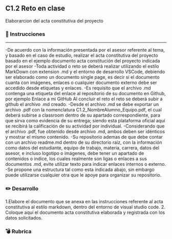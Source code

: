 
## C1.2 Reto en clase
Elaborarcion del acta constitutiva del proyecto
### :blue_book: Instrucciones 
---
-De acuerdo con la información presentada por el asesor referente al tema, y basado en el caso de
estudio, realizar el acta constitutiva del proyecto basado en el ejemplo documento acta constitución del
proyecto indicada por el asesor
-Toda actividad o reto se deberá realizar utilizando el estilo MarkDown con extension .md y el entorno
de desarrollo VSCode, debiendo ser elaborado como un documento single page, es decir si el
documento cuanta con imágenes, enlaces o cualquier documento externo debe ser accedido desde
etiquetas y enlaces.
-Es requisito que el archivo .md contenga una etiqueta del enlace al repositorio de su documento en
Github, por ejemplo Enlace a mi GitHub
Al concluir el reto el reto se deberá subir a github el archivo .md creado.
-Desde el archivo .md se debe exportar un archivo .pdf con la nomenclatura
C1.2_NombreAlumno_Equipo.pdf, el cual deberá subirse a classroom dentro de su apartado
correspondiente, para que sirva como evidencia de su entrega; siendo esta plataforma oficial aquí se
recibirá la calificación de su actividad por individual.
-Considerando que el archivo .pdf, fue obtenido desde archivo .md, ambos deben ser idénticos y
mostrar el mismo contenido.
-Su repositorio ademas de que debe contar con un archivo readme.md dentro de su directorio raíz, con
la información como datos del estudiante, equipo de trabajo, materia, carrera, datos del asesor, e
incluso logotipo o imágenes, debe tener un apartado de contenidos o indice, los cuales realmente son
ligas o enlaces a sus documentos .md, evite utilizar texto para indicar enlaces internos o externo.
-Se propone una estructura tal como esta indicada abajo, sin embargo puede utilizarse cualquier otra
que le apoye para organizar su repositorio.

### :pencil2: Desarrollo

1.Elabore el documento que se anexa en las instrucciones referente al acta constitutiva al estilo
markdown, dentro del entorno de visual studio code.
2. Coloque aquí el documento acta constitutiva elaborada y registrada con los datos solicitados.

### :bomb: Rubrica
